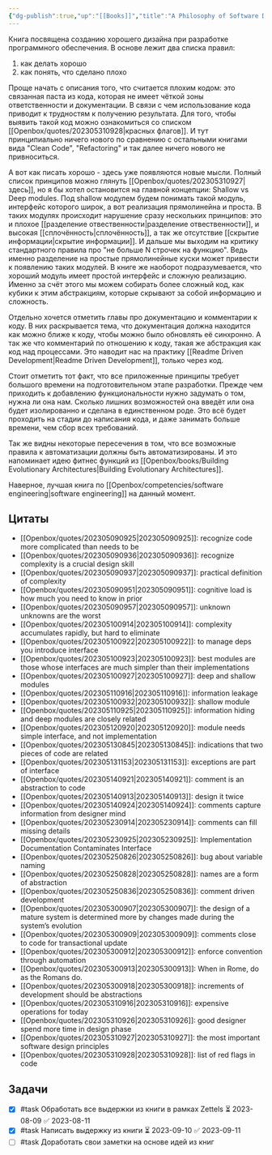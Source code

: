 ```yaml
---
{"dg-publish":true,"up":"[[Books]]","title":"A Philosophy of Software Design","category":"book","status":"Completed","tags":["books"],"rating":5,"date":"2023-04-22","modified_at":"2023-09-16T11:36:45+03:00","dg-path":"/books/A Philosophy of Software Design.md","permalink":"/books/a-philosophy-of-software-design/","dgPassFrontmatter":true}
---
```





Книга посвящена созданию хорошего дизайна при разработке программного обеспечения. В основе лежит два списка правил:
1. как делать хорошо
2. как понять, что сделано плохо

Проще начать с описания того, что считается плохим кодом: это связанная паста из кода, которая не имеет чёткой зоны ответственности и документации. В связи с чем использование кода приводит к трудностям к получению результата. Для того, чтобы выявить такой код можно ознакомиться со списком [[Openbox/quotes/202305310928\|красных флагов]]. И тут принципиально ничего нового по сравнению с остальными книгами вида "Clean Code", "Refactoring" и так далее ничего нового не привноситься.

А вот как писать хорошо - здесь уже появляются новые мысли. Полный список принципов можно глянуть [[Openbox/quotes/202305310927\|здесь]], но я бы хотел остановится на главной концепции: Shallow vs Deep modules. Под shallow модулем будем понимать такой модуль, интерфейс которого широк, а вот реализация прямолинейна и проста. В таких модулях происходит нарушение сразу нескольких принципов: это и плохое [[разделение отвественности\|разделение отвественности]], и высокая [[сплочённость\|сплочённость]], а так же отсутствие [[скрытие информации\|скрытие информации]]. И дальше мы выходим на критику стандартного правила про "не больше N строчек на функцию". Ведь именно разделение на простые прямолинейные куски может привести к появлению таких модулей. В книге же наоборот подразумевается, что хороший модуль имеет простой интерфейс и сложную реализацию. Именно за счёт этого мы можем собирать более сложный код, как кубики к этим абстракциям, которые скрывают за собой информацию и сложность.

Отдельно хочется отметить главы про документацию и комментарии к коду. В них раскрывается тема, что документация должна находится как можно ближе к коду, чтобы можно было обновлять её синхронно. А так же что комментарий по отношению к коду, такая же абстракция как код над процессами. Это наводит нас на практику [[Readme Driven Development\|Readme Driven Development]], только через код.

Стоит отметить тот факт, что все приложенные принципы требует большого времени на подготовительном этапе разработки. Прежде чем приходить к добавлению функциональности нужно задумать о том, нужна ли она нам. Сколько лишних возможностей она введёт или она будет изолированно и сделана в единственном роде. Это всё будет проходить на стадии до написания кода, и даже занимать больше времени, чем сбор всех требований.

Так же видны некоторые пересечения в том, что все возможные правила к автоматизации должны быть автоматизированы. И это напоминает идею фитнес функций из [[Openbox/books/Building Evolutionary Architectures\|Building Evolutionary Architectures]]. 

Наверное, лучшая книга по [[Openbox/competencies/software engineering\|software engineering]] на данный момент.

## Цитаты

- [[Openbox/quotes/202305090925\|202305090925]]: recognize code more complicated than needs to be
- [[Openbox/quotes/202305090936\|202305090936]]: recognize complexity is a crucial design skill
- [[Openbox/quotes/202305090937\|202305090937]]: practical definition of complexity
- [[Openbox/quotes/202305090951\|202305090951]]: cognitive load is how much you need to know in prior
- [[Openbox/quotes/202305090957\|202305090957]]: unknown unknowns are the worst
- [[Openbox/quotes/202305100914\|202305100914]]: complexity accumulates rapidly, but hard to eliminate
- [[Openbox/quotes/202305100922\|202305100922]]: to manage deps you introduce interface
- [[Openbox/quotes/202305100923\|202305100923]]: best modules are those whose interfaces are much simpler than their implementations
- [[Openbox/quotes/202305100927\|202305100927]]: deep and shallow modules
- [[Openbox/quotes/202305110916\|202305110916]]: information leakage
- [[Openbox/quotes/202305100932\|202305100932]]: shallow module
- [[Openbox/quotes/202305110925\|202305110925]]: information hiding and deep modules are closely related
- [[Openbox/quotes/202305120920\|202305120920]]: module needs simple interface, and not implementation
- [[Openbox/quotes/202305130845\|202305130845]]: indications that two pieces of code are related
- [[Openbox/quotes/202305131153\|202305131153]]: exceptions are part of interface
- [[Openbox/quotes/202305140921\|202305140921]]: comment is an abstraction to code
- [[Openbox/quotes/202305140913\|202305140913]]: design it twice
- [[Openbox/quotes/202305140924\|202305140924]]: comments capture information from designer mind
- [[Openbox/quotes/202305230914\|202305230914]]: comments can fill missing details
- [[Openbox/quotes/202305230925\|202305230925]]: Implementation Documentation Contaminates Interface
- [[Openbox/quotes/202305250826\|202305250826]]: bug about variable naming
- [[Openbox/quotes/202305250828\|202305250828]]: names are a form of abstraction
- [[Openbox/quotes/202305250836\|202305250836]]: comment driven development
- [[Openbox/quotes/202305300907\|202305300907]]: the design of a mature system is determined more by changes made during the system’s evolution
- [[Openbox/quotes/202305300909\|202305300909]]: comments close to code for transactional update
- [[Openbox/quotes/202305300912\|202305300912]]: enforce convention through automation
- [[Openbox/quotes/202305300913\|202305300913]]: When in Rome, do as the Romans do.
- [[Openbox/quotes/202305300918\|202305300918]]: increments of development should be abstractions
- [[Openbox/quotes/202305310916\|202305310916]]: expensive operations for today
- [[Openbox/quotes/202305310926\|202305310926]]: good designer spend more time in design phase
- [[Openbox/quotes/202305310927\|202305310927]]: the most important software design principles
- [[Openbox/quotes/202305310928\|202305310928]]: list of red flags in code


## Задачи

- [x] #task Обработать все выдержки из книги в рамках Zettels ⏳ 2023-08-09 ✅ 2023-08-11
- [x] #task Написать выдержку из книги ⏳ 2023-09-10 ✅ 2023-09-11
- [ ] #task Доработать свои заметки на основе идей из книг
